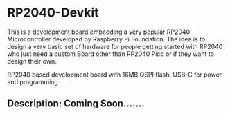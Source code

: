 # RP2040-Devkit 
This is a development board embedding a very popular RP2040 Microcontroller developed by Raspberry Pi Foundation. The idea is to design a very basic set of hardware for people getting started with RP2040 who just need a custom Board other than RP2040 Pico or if they want to design their own.

RP2040 based development board with 16MB QSPI flash. USB-C for power and programming
## Description: Coming Soon.......

